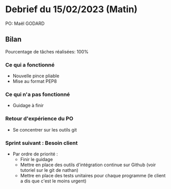 # Debrief du 15/02/2023 (Matin)

PO: Maël GODARD


## Bilan

Pourcentage de tâches réalisées: 100%

### Ce qui a fonctionné

- Nouvelle pince pliable
- Mise au format PEP8

### Ce qui n'a pas fonctionné

- Guidage à finir

### Retour d'expérience du PO

- Se concentrer sur les outils git


### Sprint suivant : Besoin client
- Par ordre de priorité :
	* Finir le guidage
	* Mettre en place des outils d'intégration continue sur Github (voir tutoriel sur le git de nathan)
	* Mettre en place des tests unitaires pour chaque programme (le client a dis que c'est le moins urgent)
